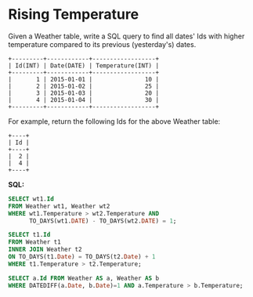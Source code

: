 # Rising Temperature

Given a Weather table, write a SQL query to find all dates' Ids with higher temperature compared to its previous (yesterday's) dates.
```
+---------+------------+------------------+
| Id(INT) | Date(DATE) | Temperature(INT) |
+---------+------------+------------------+
|       1 | 2015-01-01 |               10 |
|       2 | 2015-01-02 |               25 |
|       3 | 2015-01-03 |               20 |
|       4 | 2015-01-04 |               30 |
+---------+------------+------------------+
```
For example, return the following Ids for the above Weather table:
```
+----+
| Id |
+----+
|  2 |
|  4 |
+----+
```

**SQL:**
```sql
SELECT wt1.Id
FROM Weather wt1, Weather wt2
WHERE wt1.Temperature > wt2.Temperature AND
      TO_DAYS(wt1.DATE) - TO_DAYS(wt2.DATE) = 1;

SELECT t1.Id
FROM Weather t1
INNER JOIN Weather t2
ON TO_DAYS(t1.Date) = TO_DAYS(t2.Date) + 1
WHERE t1.Temperature > t2.Temperature;

SELECT a.Id FROM Weather AS a, Weather AS b
WHERE DATEDIFF(a.Date, b.Date)=1 AND a.Temperature > b.Temperature;
```
